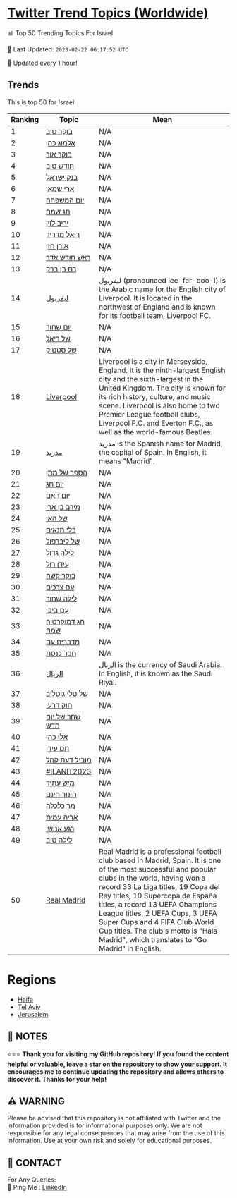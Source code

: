 [Twitter Trend Topics (Worldwide)](https://github.com/ErcinDedeoglu/Twitter-Trend-Topics)
==========


📊 Top 50 Trending Topics For Israel

📆 Last Updated: `2023-02-22 06:17:52 UTC`

🔧 Updated every 1 hour!


## Trends

This is top 50 for Israel

| Ranking | Topic | Mean |
| ------- | ------------ | ------------ |
| 1 | [בוקר טוב](http://twitter.com/search?q=%d7%91%d7%95%d7%a7%d7%a8+%d7%98%d7%95%d7%91) | N/A |
| 2 | [אלמוג כהן](http://twitter.com/search?q=%d7%90%d7%9c%d7%9e%d7%95%d7%92+%d7%9b%d7%94%d7%9f) | N/A |
| 3 | [בוקר אור](http://twitter.com/search?q=%d7%91%d7%95%d7%a7%d7%a8+%d7%90%d7%95%d7%a8) | N/A |
| 4 | [חודש טוב](http://twitter.com/search?q=%d7%97%d7%95%d7%93%d7%a9+%d7%98%d7%95%d7%91) | N/A |
| 5 | [בנק ישראל](http://twitter.com/search?q=%d7%91%d7%a0%d7%a7+%d7%99%d7%a9%d7%a8%d7%90%d7%9c) | N/A |
| 6 | [ארי שמאי](http://twitter.com/search?q=%d7%90%d7%a8%d7%99+%d7%a9%d7%9e%d7%90%d7%99) | N/A |
| 7 | [יום המשפחה](http://twitter.com/search?q=%d7%99%d7%95%d7%9d+%d7%94%d7%9e%d7%a9%d7%a4%d7%97%d7%94) | N/A |
| 8 | [חג שמח](http://twitter.com/search?q=%d7%97%d7%92+%d7%a9%d7%9e%d7%97) | N/A |
| 9 | [יריב לוין](http://twitter.com/search?q=%d7%99%d7%a8%d7%99%d7%91+%d7%9c%d7%95%d7%99%d7%9f) | N/A |
| 10 | [ריאל מדריד](http://twitter.com/search?q=%d7%a8%d7%99%d7%90%d7%9c+%d7%9e%d7%93%d7%a8%d7%99%d7%93) | N/A |
| 11 | [אורן חזן](http://twitter.com/search?q=%d7%90%d7%95%d7%a8%d7%9f+%d7%97%d7%96%d7%9f) | N/A |
| 12 | [ראש חודש אדר](http://twitter.com/search?q=%d7%a8%d7%90%d7%a9+%d7%97%d7%95%d7%93%d7%a9+%d7%90%d7%93%d7%a8) | N/A |
| 13 | [רם בן ברק](http://twitter.com/search?q=%d7%a8%d7%9d+%d7%91%d7%9f+%d7%91%d7%a8%d7%a7) | N/A |
| 14 | [ليفربول](http://twitter.com/search?q=%d9%84%d9%8a%d9%81%d8%b1%d8%a8%d9%88%d9%84) | ليفربول (pronounced lee-fer-boo-l) is the Arabic name for the English city of Liverpool. It is located in the northwest of England and is known for its football team, Liverpool FC. |
| 15 | [יום שחור](http://twitter.com/search?q=%d7%99%d7%95%d7%9d+%d7%a9%d7%97%d7%95%d7%a8) | N/A |
| 16 | [של ריאל](http://twitter.com/search?q=%d7%a9%d7%9c+%d7%a8%d7%99%d7%90%d7%9c) | N/A |
| 17 | [של סטטיק](http://twitter.com/search?q=%d7%a9%d7%9c+%d7%a1%d7%98%d7%98%d7%99%d7%a7) | N/A |
| 18 | [Liverpool](http://twitter.com/search?q=Liverpool) | Liverpool is a city in Merseyside, England. It is the ninth-largest English city and the sixth-largest in the United Kingdom. The city is known for its rich history, culture, and music scene. Liverpool is also home to two Premier League football clubs, Liverpool F.C. and Everton F.C., as well as the world-famous Beatles. |
| 19 | [مدريد](http://twitter.com/search?q=%d9%85%d8%af%d8%b1%d9%8a%d8%af) | مدريد is the Spanish name for Madrid, the capital of Spain. In English, it means "Madrid". |
| 20 | [הספר של מתן](http://twitter.com/search?q=%d7%94%d7%a1%d7%a4%d7%a8+%d7%a9%d7%9c+%d7%9e%d7%aa%d7%9f) | N/A |
| 21 | [יום חג](http://twitter.com/search?q=%d7%99%d7%95%d7%9d+%d7%97%d7%92) | N/A |
| 22 | [יום האם](http://twitter.com/search?q=%d7%99%d7%95%d7%9d+%d7%94%d7%90%d7%9d) | N/A |
| 23 | [מירב בן ארי](http://twitter.com/search?q=%d7%9e%d7%99%d7%a8%d7%91+%d7%91%d7%9f+%d7%90%d7%a8%d7%99) | N/A |
| 24 | [של האו](http://twitter.com/search?q=%d7%a9%d7%9c+%d7%94%d7%90%d7%95) | N/A |
| 25 | [בלי תנאים](http://twitter.com/search?q=%d7%91%d7%9c%d7%99+%d7%aa%d7%a0%d7%90%d7%99%d7%9d) | N/A |
| 26 | [של ליברפול](http://twitter.com/search?q=%d7%a9%d7%9c+%d7%9c%d7%99%d7%91%d7%a8%d7%a4%d7%95%d7%9c) | N/A |
| 27 | [לילה גדול](http://twitter.com/search?q=%d7%9c%d7%99%d7%9c%d7%94+%d7%92%d7%93%d7%95%d7%9c) | N/A |
| 28 | [עידן רול](http://twitter.com/search?q=%d7%a2%d7%99%d7%93%d7%9f+%d7%a8%d7%95%d7%9c) | N/A |
| 29 | [בוקר קשה](http://twitter.com/search?q=%d7%91%d7%95%d7%a7%d7%a8+%d7%a7%d7%a9%d7%94) | N/A |
| 30 | [עם צרכים](http://twitter.com/search?q=%d7%a2%d7%9d+%d7%a6%d7%a8%d7%9b%d7%99%d7%9d) | N/A |
| 31 | [לילה שחור](http://twitter.com/search?q=%d7%9c%d7%99%d7%9c%d7%94+%d7%a9%d7%97%d7%95%d7%a8) | N/A |
| 32 | [עם ביבי](http://twitter.com/search?q=%d7%a2%d7%9d+%d7%91%d7%99%d7%91%d7%99) | N/A |
| 33 | [חג דמוקרטיה שמח](http://twitter.com/search?q=%d7%97%d7%92+%d7%93%d7%9e%d7%95%d7%a7%d7%a8%d7%98%d7%99%d7%94+%d7%a9%d7%9e%d7%97) | N/A |
| 34 | [מדברים עם](http://twitter.com/search?q=%d7%9e%d7%93%d7%91%d7%a8%d7%99%d7%9d+%d7%a2%d7%9d) | N/A |
| 35 | [חבר כנסת](http://twitter.com/search?q=%d7%97%d7%91%d7%a8+%d7%9b%d7%a0%d7%a1%d7%aa) | N/A |
| 36 | [الريال](http://twitter.com/search?q=%d8%a7%d9%84%d8%b1%d9%8a%d8%a7%d9%84) | الريال is the currency of Saudi Arabia. In English, it is known as the Saudi Riyal. |
| 37 | [של טלי גוטליב](http://twitter.com/search?q=%d7%a9%d7%9c+%d7%98%d7%9c%d7%99+%d7%92%d7%95%d7%98%d7%9c%d7%99%d7%91) | N/A |
| 38 | [חוק דרעי](http://twitter.com/search?q=%d7%97%d7%95%d7%a7+%d7%93%d7%a8%d7%a2%d7%99) | N/A |
| 39 | [שחר של יום חדש](http://twitter.com/search?q=%d7%a9%d7%97%d7%a8+%d7%a9%d7%9c+%d7%99%d7%95%d7%9d+%d7%97%d7%93%d7%a9) | N/A |
| 40 | [אלי כהן](http://twitter.com/search?q=%d7%90%d7%9c%d7%99+%d7%9b%d7%94%d7%9f) | N/A |
| 41 | [תם עידן](http://twitter.com/search?q=%d7%aa%d7%9d+%d7%a2%d7%99%d7%93%d7%9f) | N/A |
| 42 | [מוביל דעת קהל](http://twitter.com/search?q=%d7%9e%d7%95%d7%91%d7%99%d7%9c+%d7%93%d7%a2%d7%aa+%d7%a7%d7%94%d7%9c) | N/A |
| 43 | [#ILANIT2023](http://twitter.com/search?q=%23ILANIT2023) | N/A |
| 44 | [מיש עתיד](http://twitter.com/search?q=%d7%9e%d7%99%d7%a9+%d7%a2%d7%aa%d7%99%d7%93) | N/A |
| 45 | [חינוך חינם](http://twitter.com/search?q=%d7%97%d7%99%d7%a0%d7%95%d7%9a+%d7%97%d7%99%d7%a0%d7%9d) | N/A |
| 46 | [מר כלכלה](http://twitter.com/search?q=%d7%9e%d7%a8+%d7%9b%d7%9c%d7%9b%d7%9c%d7%94) | N/A |
| 47 | [אריה עמית](http://twitter.com/search?q=%d7%90%d7%a8%d7%99%d7%94+%d7%a2%d7%9e%d7%99%d7%aa) | N/A |
| 48 | [רגע אנושי](http://twitter.com/search?q=%d7%a8%d7%92%d7%a2+%d7%90%d7%a0%d7%95%d7%a9%d7%99) | N/A |
| 49 | [לילה טוב](http://twitter.com/search?q=%d7%9c%d7%99%d7%9c%d7%94+%d7%98%d7%95%d7%91) | N/A |
| 50 | [Real Madrid](http://twitter.com/search?q=Real+Madrid) | Real Madrid is a professional football club based in Madrid, Spain. It is one of the most successful and popular clubs in the world, having won a record 33 La Liga titles, 19 Copa del Rey titles, 10 Supercopa de España titles, a record 13 UEFA Champions League titles, 2 UEFA Cups, 3 UEFA Super Cups and 4 FIFA Club World Cup titles. The club's motto is "Hala Madrid", which translates to "Go Madrid" in English. |



# Regions

* [Haifa](</Israel/Haifa.md>)
* [Tel Aviv](</Israel/Tel Aviv.md>)
* [Jerusalem](</Israel/Jerusalem.md>)



## 📝 NOTES

⭐⭐⭐ **Thank you for visiting my GitHub repository! If you found the content helpful or valuable, leave a star on the repository to show your support. It encourages me to continue updating the repository and allows others to discover it. Thanks for your help!**


## ⚠️ WARNING

Please be advised that this repository is not affiliated with Twitter and the information provided is for informational purposes only. We are not responsible for any legal consequences that may arise from the use of this information. Use at your own risk and solely for educational purposes.


## 📨 CONTACT

 For Any Queries:  
            🏓 Ping Me : [LinkedIn](https://www.linkedin.com/in/ercindedeoglu/)
